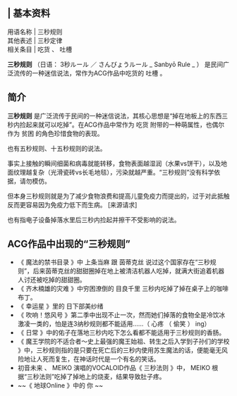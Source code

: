|  **基本资料**  
---  
用语名称  |  三秒规则   
其他表述  |  三秒定律   
相关条目  |  吃货  、  吐槽   
  
**三秒规则** （日语：  3秒ルール  ／  さんびょうルール  _ Sanbyō Rule  _ ）
是民间广泛流传的一种迷信说法，常作为ACG作品中吃货的  吐槽  。

##  简介

**三秒规则** 是广泛流传于民间的一种迷信说法，其核心思想是“掉在地板上的东西三秒内捡起来就可以吃掉”。在ACG作品中常作为  吃货
附带的一种萌属性，也偶尔作为  贫困  的角色珍惜食物的表现。

也有五秒规则、十五秒规则的说法。

事实上接触的瞬间细菌和病毒就能转移，食物表面越湿润（水果vs饼干），以及地面纹理越复杂（光滑瓷砖vs长毛地毯），污染就越严重。“三秒规则”没有科学依据，请勿模仿。

但本身三秒规则就是为了减少食物浪费和提高儿童免疫力而提出的，过于对此抵触反而更容易因为免疫力低下而生病。  [来源请求]

也有指电子设备掉落水里后三秒内捡起并擦干不受影响的说法。

##  ACG作品中出现的“三秒规则”

  * 《  魔法的禁书目录  》中  上条当麻  跟  茵蒂克丝  说过这个国家存在“三秒规则”，后来茵蒂克丝的甜甜圈掉在地上被清洁机器人吃掉，就满大街追着机器人讨还被吃掉的甜甜圈。 
  * 《  齐木楠雄的灾难  》中穷困潦倒的  目良千里  三秒内吃掉了掉在桌子上的咖啡布丁。 
  * 《  幸运星  》里的  日下部美纱绪 
  * 《  吹响！悠风号  》第二季中出现不止一次，然而她们掉落的食物全是冷饮冰激凌一类的，怕是连3纳秒规则都不能适用……（  心疼  （  偷笑  ）  ing） 
  * 《  日常  》中的佑子在落地三秒内吃下怎么看都不能适用于三秒规则的香肠。 
  * 《  魔王学院的不适合者～史上最强的魔王始祖、转生之后入学到子孙们的学校  》中，三秒规则指的是只要在死亡后的三秒内使用苏生魔法的话，便能毫无风险地让人死而复生，在神话时代是一个有名的笑话。 
  * 初音未来  、  MEIKO  演唱的VOCALOID作品《  三秒法则  》中，  MEIKO  根据“三秒法则”吃掉了掉地上的烧麦，结果导致肚子疼。 
  * ~~《 地球Online  》中的  你  ~~

  

